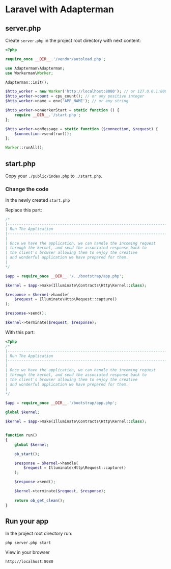 # Laravel with Adapterman

## server.php

Create `server.php` in the project root directory with next content:
```php
<?php

require_once __DIR__.'/vendor/autoload.php';

use Adapterman\Adapterman;
use Workerman\Worker;

Adapterman::init();

$http_worker = new Worker('http://localhost:8080'); // or 127.0.0.1:8080, or localhost:9000
$http_worker->count = cpu_count(); // or any positive integer
$http_worker->name = env('APP_NAME'); // or any string

$http_worker->onWorkerStart = static function () {
    require __DIR__.'/start.php';
};

$http_worker->onMessage = static function ($connection, $request) {
    $connection->send(run());
};

Worker::runAll();
```

## start.php

Copy your `./public/index.php` to `./start.php`.

### Change the code

In the newly created `start.php`

Replace this part:
```php
/*
|--------------------------------------------------------------------------
| Run The Application
|--------------------------------------------------------------------------
|
| Once we have the application, we can handle the incoming request
| through the kernel, and send the associated response back to
| the client's browser allowing them to enjoy the creative
| and wonderful application we have prepared for them.
|
*/

$app = require_once __DIR__.'/../bootstrap/app.php';

$kernel = $app->make(Illuminate\Contracts\Http\Kernel::class);

$response = $kernel->handle(
    $request = Illuminate\Http\Request::capture()
);

$response->send();

$kernel->terminate($request, $response);

```

With this part:
```php
<?php
/*
|--------------------------------------------------------------------------
| Run The Application
|--------------------------------------------------------------------------
|
| Once we have the application, we can handle the incoming request
| through the kernel, and send the associated response back to
| the client's browser allowing them to enjoy the creative
| and wonderful application we have prepared for them.
|
*/

$app = require_once __DIR__.'/bootstrap/app.php';

global $kernel;

$kernel = $app->make(Illuminate\Contracts\Http\Kernel::class);


function run()
{
    global $kernel;

    ob_start();

    $response = $kernel->handle(
        $request = Illuminate\Http\Request::capture()
    );

    $response->send();

    $kernel->terminate($request, $response);
    
    return ob_get_clean();
}


```

## Run your app

In the project root directory run:

```shell
php server.php start
``` 

View in your browser

```http://localhost:8080```
